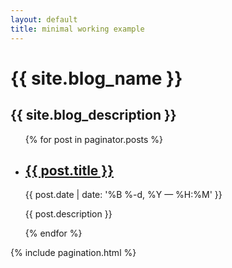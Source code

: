 ```yaml
---
layout: default
title: minimal working example
---
```


<div class="header-bar">
  <h1>{{ site.blog_name }}</h1>
  <h2>{{ site.blog_description }}</h2>
</div>


<ul class="post-list">
  {% for post in paginator.posts %}
    <li>
      <h2><a class="post-title" href="{{ post.url | prepend: site.baseurl }}">{{ post.title }}</a></h2>
      <p class="post-meta">{{ post.date | date: '%B %-d, %Y — %H:%M' }}</p>
      <p>{{ post.description }}</p>
    </li>
  {% endfor %}
</ul>

{% include pagination.html %}
